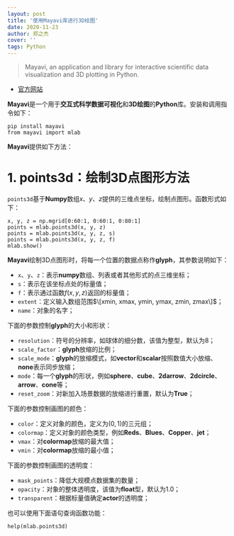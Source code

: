 ```yaml
---
layout: post
title: '使用Mayavi库进行3D绘图'
date: 2020-11-23
author: 郑之杰
cover: ''
tags: Python
---
```


> Mayavi, an application and library for interactive scientific data visualization and 3D plotting in Python.

- [官方网站](http://docs.enthought.com/mayavi/mayavi/index.html)

**Mayavi**是一个用于**交互式科学数据可视化**和**3D绘图**的**Python**库。安装和调用指令如下：

```
pip install mayavi
from mayavi import mlab
```

**Mayavi**提供如下方法：

# 1. points3d：绘制3D点图形方法
`points3d`基于**Numpy**数组$x$、$y$、$z$提供的三维点坐标，绘制点图形。函数形式如下：

```
x, y, z = np.mgrid[0:60:1, 0:60:1, 0:80:1]
points = mlab.points3d(x, y, z)
points = mlab.points3d(x, y, z, s)
points = mlab.points3d(x, y, z, f)
mlab.show()
```

**Mayavi**绘制3D点图形时，将每一个位置的数据点称作**glyph**，其参数说明如下：
- `x`、`y`、`z`：表示**numpy**数组、列表或者其他形式的点三维坐标；
- `s`：表示在该坐标点处的标量值；
- `f`：表示通过函数$f(x,y,z)$返回的标量值；
- `extent`：定义输入数组范围$\[xmin, xmax, ymin, ymax, zmin, zmax\]$；
- `name`：对象的名字；

下面的参数控制**glyph**的大小和形状：
- `resolution`：符号的分辨率，如球体的细分数，该值为整型，默认为$8$；
- `scale_factor`：**glyph**放缩的比例；
- `scale_mode`：**glyph**的放缩模式，如**vector**和**scalar**按照数值大小放缩、**none**表示同步放缩；
- `mode`：每一个**glyph**的形状，例如**sphere**、**cube**、**2darrow**、**2dcircle**、**arrow**、**cone**等；
- `reset_zoom`：对新加入场景数据的放缩进行重置，默认为**True**；

下面的参数控制画图的颜色：
- `color`：定义对象的颜色，定义为$(0,1)$的三元组；
- `colormap`：定义对象的颜色类型，例如**Reds**、**Blues**、**Copper**、**jet**；
- `vmax`：对**colormap**放缩的最大值；
- `vmin`：对**colormap**放缩的最小值；

下面的参数控制画图的透明度：
- `mask_points`：降低大规模点数据集的数量；
- `opacity`：对象的整体透明度，该值为**float**型，默认为$1.0$；
- `transparent`：根据标量值确定**actor**的透明度；

也可以使用下面语句查询函数功能：

```
help(mlab.points3d)
```